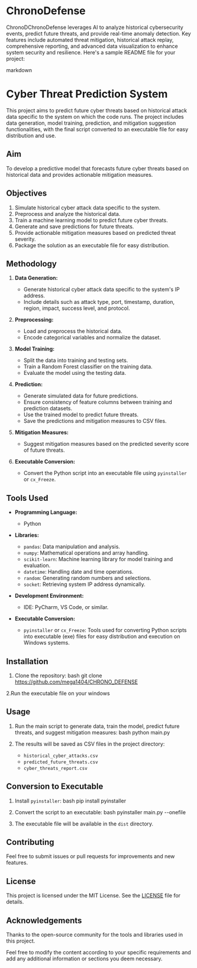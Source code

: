 # ChronoDefense
ChronoDChronoDefense leverages AI to analyze historical cybersecurity events, predict future threats, and provide real-time anomaly detection. Key features include automated threat mitigation, historical attack replay, comprehensive reporting, and advanced data visualization to enhance system security and resilience.
Here's a sample README file for your project:

markdown
# Cyber Threat Prediction System

This project aims to predict future cyber threats based on historical attack data specific to the system on which the code runs. The project includes data generation, model training, prediction, and mitigation suggestion functionalities, with the final script converted to an executable file for easy distribution and use.

## Aim

To develop a predictive model that forecasts future cyber threats based on historical data and provides actionable mitigation measures.

## Objectives

1. Simulate historical cyber attack data specific to the system.
2. Preprocess and analyze the historical data.
3. Train a machine learning model to predict future cyber threats.
4. Generate and save predictions for future threats.
5. Provide actionable mitigation measures based on predicted threat severity.
6. Package the solution as an executable file for easy distribution.

## Methodology

1. **Data Generation:**
   - Generate historical cyber attack data specific to the system's IP address.
   - Include details such as attack type, port, timestamp, duration, region, impact, success level, and protocol.

2. **Preprocessing:**
   - Load and preprocess the historical data.
   - Encode categorical variables and normalize the dataset.

3. **Model Training:**
   - Split the data into training and testing sets.
   - Train a Random Forest classifier on the training data.
   - Evaluate the model using the testing data.

4. **Prediction:**
   - Generate simulated data for future predictions.
   - Ensure consistency of feature columns between training and prediction datasets.
   - Use the trained model to predict future threats.
   - Save the predictions and mitigation measures to CSV files.

5. **Mitigation Measures:**
   - Suggest mitigation measures based on the predicted severity score of future threats.

6. **Executable Conversion:**
   - Convert the Python script into an executable file using `pyinstaller` or `cx_Freeze`.

## Tools Used

- **Programming Language:**
  - Python

- **Libraries:**
  - `pandas`: Data manipulation and analysis.
  - `numpy`: Mathematical operations and array handling.
  - `scikit-learn`: Machine learning library for model training and evaluation.
  - `datetime`: Handling date and time operations.
  - `random`: Generating random numbers and selections.
  - `socket`: Retrieving system IP address dynamically.

- **Development Environment:**
  - IDE: PyCharm, VS Code, or similar.

- **Executable Conversion:**
  - `pyinstaller` or `cx_Freeze`: Tools used for converting Python scripts into executable (exe) files for easy distribution and execution on Windows systems.

## Installation

1. Clone the repository:
   bash
   git clone https://github.com/mega1404/CHRONO_DEFENSE
   
2.Run the executable file on your windows

## Usage

1. Run the main script to generate data, train the model, predict future threats, and suggest mitigation measures:
   bash
   python main.py
   
2. The results will be saved as CSV files in the project directory:
   - `historical_cyber_attacks.csv`
   - `predicted_future_threats.csv`
   - `cyber_threats_report.csv`

## Conversion to Executable

1. Install `pyinstaller`:
   bash
   pip install pyinstaller
   
2. Convert the script to an executable:
   bash
   pyinstaller  main.py --onefile
   
3. The executable file will be available in the `dist` directory.

## Contributing

Feel free to submit issues or pull requests for improvements and new features.

## License

This project is licensed under the MIT License. See the [LICENSE](LICENSE) file for details.

## Acknowledgements

Thanks to the open-source community for the tools and libraries used in this project.

Feel free to modify the content according to your specific requirements and add any additional information or sections you deem necessary.
